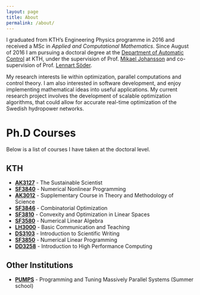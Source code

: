 ```yaml
---
layout: page
title: About
permalink: /about/
---
```


I graduated from KTH’s Engineering Physics programme in 2016 and received a MSc in _Applied and Computational Mathematics_. Since August of 2016 I am pursuing a doctoral degree at the [Department of Automatic Control](https://www.kth.se/en/ees/omskolan/organisation/avdelningar/ac) at KTH, under the supervision of Prof. [Mikael Johansson](https://people.kth.se/~mikaelj/) and co-supervision of Prof. [Lennart Söder](https://www.kth.se/profile/lsod/).

My research interests lie within optimization, parallel computations and control theory. I am also interested in software development, and enjoy implementing mathematical ideas into useful applications. My current research project involves the development of scalable optimization algorithms, that could allow for accurate real-time optimization of the Swedish hydropower networks.

# Ph.D Courses
Below is a list of courses I have taken at the doctoral level.
## KTH
* [**AK3127**](https://www.kth.se/student/kurser/kurs/AK3127?l=en) - The Sustainable Scientist
* [**SF3840**](https://www.kth.se/student/kurser/kurs/SF2840?l=en) - Numerical Nonlinear Programming
* [**AK3012**](https://www.kth.se/student/kurser/kurs/AK3012?l=en) - Supplementary Course in Theory and Methodology of Science
* [**SF3846**](https://www.kth.se/student/kurser/kurs/SF3846?l=en) - Combinatorial Optimization
* [**SF3810**](https://www.kth.se/student/kurser/kurs/SF3810?l=en) - Convexity and Optimization in Linear Spaces
* [**SF3580**](https://www.kth.se/student/kurser/kurs/SF3580?l=en) - Numerical Linear Algebra
* [**LH3000**](https://www.kth.se/student/kurser/kurs/LH3000?l=en) - Basic Communication and Teaching
* [**DS3103**](https://www.kth.se/student/kurser/kurs/DS3103?l=en) - Introduction to Scientific Writing
* [**SF3850**](https://www.kth.se/student/kurser/kurs/SF3850?l=en) - Numerical Linear Programming
* [**DD3258**](https://www.kth.se/student/kurser/kurs/DD3258?l=en) - Introduction to High Performance Computing

## Other Institutions
* [**PUMPS**](http://bcw.ac.upc.edu/PUMPS2017/) - Programming and Tuning Massively Parallel Systems (Summer school)

